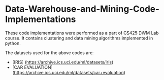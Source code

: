 # Data-Warehouse-and-Mining-Code-Implementations
These code implementations were performed as a part of CS425 DWM Lab course. It contains clustering and data mining algorithms implemented in python.   

The datasets used for the above codes are:
* [IRIS] (https://archive.ics.uci.edu/ml/datasets/iris)
* [CAR EVALUATION] (https://archive.ics.uci.edu/ml/datasets/car+evaluation)
